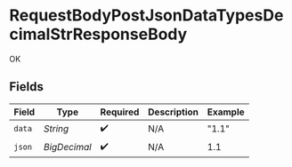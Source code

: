 # RequestBodyPostJsonDataTypesDecimalStrResponseBody

OK


## Fields

| Field              | Type               | Required           | Description        | Example            |
| ------------------ | ------------------ | ------------------ | ------------------ | ------------------ |
| `data`             | *String*           | :heavy_check_mark: | N/A                | "1.1"              |
| `json`             | *BigDecimal*       | :heavy_check_mark: | N/A                | 1.1                |
